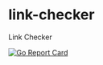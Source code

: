 # link-checker
Link Checker

[![Go Report Card](https://goreportcard.com/badge/github.com/miclle/link-checker)](https://goreportcard.com/report/github.com/miclle/link-checker)